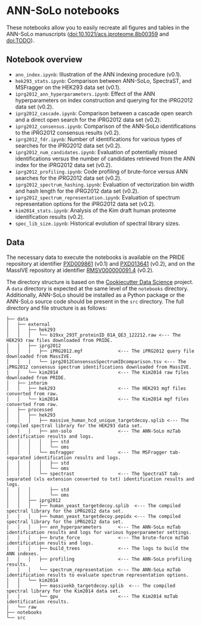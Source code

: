 # ANN-SoLo notebooks

These notebooks allow you to easily recreate all figures and tables in the ANN-SoLo manuscripts ([doi:10.1021/acs.jproteome.8b00359](https://doi.org/10.1021/acs.jproteome.8b00359) and [doi:TODO](https://to.do/)).

## Notebook overview

* `ann_index.ipynb`: Illustration of the ANN indexing procedure (v0.1).
* `hek293_stats.ipynb`: Comparison between ANN-SoLo, SpectraST, and MSFragger on the HEK293 data set (v0.1).
* `iprg2012_ann_hyperparameters.ipynb`: Effect of the ANN hyperparameters on index construction and querying for the iPRG2012 data set (v0.2).
* `iprg2012_cascade.ipynb`: Comparison between a cascade open search and a direct open search for the iPRG2012 data set (v0.2).
* `iprg2012_consensus.ipynb`: Comparison of the ANN-SoLo identifications to the iPRG2012 consensus results (v0.2).
* `iprg2012_fdr.ipynb`: Number of identifications for various types of searches for the iPRG2012 data set (v0.2).
* `iprg2012_num_candidates.ipynb`: Evaluation of potentially missed identifications versus the number of candidates retrieved from the ANN index for the iPRG2012 data set (v0.2).
* `iprg2012_profiling.ipynb`: Code profiling of brute-force versus ANN searches for the iPRG2012 data set (v0.2).
* `iprg2012_spectrum_hashing.ipynb`: Evaluation of vectorization bin width and hash length for the iPRG2012 data set (v0.2).
* `iprg2012_spectrum_representation.ipynb`: Evaluation of spectrum representation options for the iPRG2012 data set (v0.2).
* `kim2014_stats.ipynb`: Analysis of the Kim draft human proteome identification results (v0.2).
* `spec_lib_size.ipynb`: Historical evolution of spectral library sizes.

## Data

The necessary data to execute the notebooks is available on the PRIDE repository at identifier [PXD009861](https://www.ebi.ac.uk/pride/archive/projects/PXD009861) (v0.1) and [PXD013641](https://www.ebi.ac.uk/pride/archive/projects/PXD013641) (v0.2), and on the MassIVE repository at identifier [RMSV000000091.4](https://massive.ucsd.edu/ProteoSAFe/reanalysis.jsp?task=b25b8c664eb8477a9991c477a40af8c2) (v0.2).

The directory structure is based on the [Cookiecutter Data Science](https://drivendata.github.io/cookiecutter-data-science/) project. A `data` directory is expected at the same level of the `notebooks` directory. Additionally, ANN-SoLo should be installed as a Python package or the ANN-SoLo source code should be present in the `src` directory. The full directory and file structure is as follows:

```
├── data
│   ├── external
│   │   ├── hek293
│   │   │   └── b19xx_293T_proteinID_01A_QE3_122212.raw <--- The HEK293 raw files downloaded from PRIDE.
│   │   ├── iprg2012
│   │   |   ├── iPRG2012.mgf             <--- The iPRG2012 query file downloaded from MassIVE.
│   │   |   └── iprg2012ConsensusSpectrumIDcomparison.tsv <--- The iPRG2012 consensus spectrum identifications downloaded from MassIVE.
│   │   └── kim2014                      <--- The Kim2014 raw files downloaded from PRIDE.
│   ├── interim
│   │   ├── hek293                       <--- The HEK293 mgf files converted from raw.
│   │   └── kim2014                      <--- The Kim2014 mgf files converted from raw.
│   ├── processed
│   │   ├── hek293
│   │   │   ├── massive_human_hcd_unique_targetdecoy.splib <--- The compiled spectral library for the HEK293 data set.
│   │   │   ├── ann-solo                 <--- The ANN-SoLo mzTab identification results and logs.
│   │   │   │   ├── std
│   │   │   │   └── oms
│   │   │   └── msfragger                <--- The MSFragger tab-separated identification results and logs.
│   │   │   │   ├── std
│   │   │   │   └── oms
│   │   │   └── spectrast                <--- The SpectraST tab-separated (xls extension converted to txt) identification results and logs.
│   │   │       ├── std
│   │   │       └── oms
│   │   ├── iprg2012
│   │   │   ├── human_yeast_targetdecoy.splib  <--- The compiled spectral library for the iPRG2012 data set.
│   │   │   ├── human_yeast_targetdecoy.pepidx <--- The compiled spectral library for the iPRG2012 data set.
│   │   │   ├── ann_hyperparameters      <--- The ANN-SoLo mzTab identification results and logs for various hyperparameter settings.
│   │   │   ├── brute_force              <--- The brute-force mzTab identification results and logs.
│   │   │   ├── build_trees              <--- The logs to build the ANN indexes.
│   │   │   ├── profiling                <--- The ANN-SoLo profiling results.
│   │   │   └── spectrum_representation  <--- The ANN-SoLo mzTab identification results to evaluate spectrum representation options.
│   │   └── kim2014
│   │       ├── massivekb_targetdecoy.splib  <--- The compiled spectral library for the Kim2014 data set.
│   │       └── gpu                      <--- The Kim2014 mzTab identification results.
│   └── raw
├── notebooks
└── src
```
